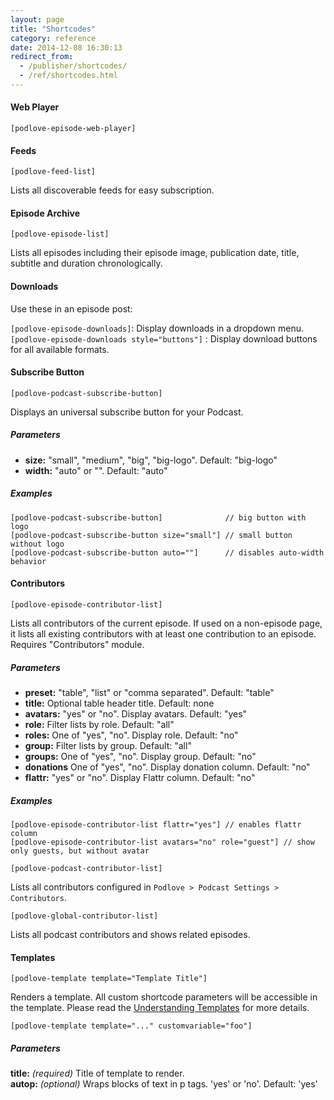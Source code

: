 ```yaml
---
layout: page
title: "Shortcodes"
category: reference
date: 2014-12-08 16:30:13
redirect_from:
  - /publisher/shortcodes/
  - /ref/shortcodes.html
---
```


#### Web Player

`[podlove-episode-web-player]`

#### Feeds

`[podlove-feed-list]`

Lists all discoverable feeds for easy subscription.

#### Episode Archive

`[podlove-episode-list]`

Lists all episodes including their episode image, publication date, title, subtitle and duration chronologically.

#### Downloads

Use these in an episode post:

`[podlove-episode-downloads]`: Display downloads in a dropdown menu.  
`[podlove-episode-downloads style="buttons"]` : Display download buttons for all available formats. 

#### Subscribe Button

`[podlove-podcast-subscribe-button]`

Displays an universal subscribe button for your Podcast.

##### Parameters

- **size:** "small", "medium", "big", "big-logo". Default: "big-logo"
- **width:** "auto" or "". Default: "auto"

##### Examples

```
[podlove-podcast-subscribe-button]              // big button with logo
[podlove-podcast-subscribe-button size="small"] // small button without logo
[podlove-podcast-subscribe-button auto=""]      // disables auto-width behavior
```

#### Contributors

`[podlove-episode-contributor-list]`

Lists all contributors of the current episode. If used on a non-episode page, it lists all existing contributors with at least one contribution to an episode. Requires "Contributors" module.

##### Parameters

- **preset:** "table", "list" or "comma separated". Default: "table"
- **title:** Optional table header title. Default: none
- **avatars:** "yes" or "no". Display avatars. Default: "yes"
- **role:** Filter lists by role. Default: "all"
- **roles:** One of "yes", "no". Display role. Default: "no"
- **group:** Filter lists by group. Default: "all"
- **groups:** One of "yes", "no". Display group. Default: "no" 
- **donations** One of "yes", "no". Display donation column. Default: "no"
- **flattr:** "yes" or "no". Display Flattr column. Default: "no"

##### Examples

```
[podlove-episode-contributor-list flattr="yes"] // enables flattr column
[podlove-episode-contributor-list avatars="no" role="guest"] // show only guests, but without avatar
```

`[podlove-podcast-contributor-list]`

Lists all contributors configured in `Podlove > Podcast Settings > Contributors`.

`[podlove-global-contributor-list]`

Lists all podcast contributors and shows related episodes.

#### Templates

`[podlove-template template="Template Title"]`

Renders a template. All custom shortcode parameters will be accessible in the template. Please read the [Understanding Templates](/guides/understanding-templates/) for more details.

`[podlove-template template="..." customvariable="foo"]`

##### Parameters

**title:** _(required)_ Title of template to render.  
**autop:** _(optional)_ Wraps blocks of text in p tags. 'yes' or 'no'. Default: 'yes'

